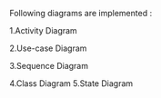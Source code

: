 Following diagrams are implemented :

1.Activity Diagram

2.Use-case Diagram 

3.Sequence Diagram

4.Class Diagram 
5.State Diagram
